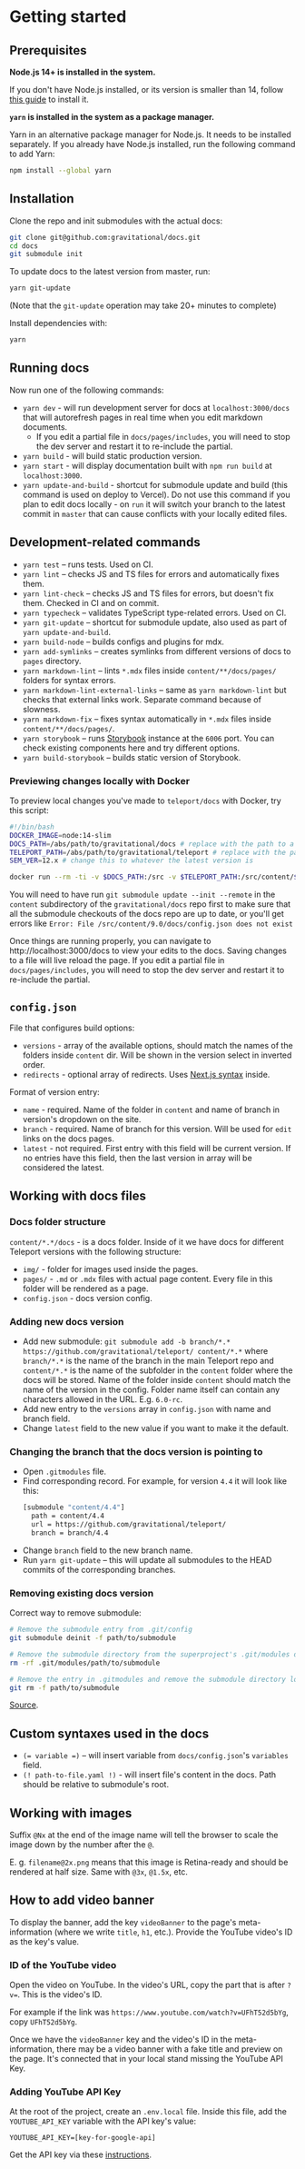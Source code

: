 # Getting started

## Prerequisites

**Node.js 14+ is installed in the system.**

If you don't have Node.js installed, or its version is smaller than 14, follow
[this guide](https://nodejs.org/en/download/package-manager/) to install it.

**`yarn` is installed in the system as a package manager.**

Yarn in an alternative package manager for Node.js. It needs to be installed separately.
If you already have Node.js installed, run the following command to add Yarn:

```bash
npm install --global yarn
```

## Installation

Clone the repo and init submodules with the actual docs:

```bash
git clone git@github.com:gravitational/docs.git
cd docs
git submodule init
```

To update docs to the latest version from master, run:

```bash
yarn git-update
```

(Note that the `git-update` operation may take 20+ minutes to complete)

Install dependencies with:

```bash
yarn
```

## Running docs

Now run one of the following commands:

- `yarn dev` - will run development server for docs at `localhost:3000/docs` that will autorefresh pages in real time when you edit markdown documents.
  - If you edit a partial file in `docs/pages/includes`, you will need to stop the dev server and restart it to re-include the partial.
- `yarn build` - will build static production version.
- `yarn start` - will display documentation built with `npm run build` at `localhost:3000`.
- `yarn update-and-build` - shortcut for submodule update and build (this command is used on deploy to Vercel). Do not use this command if you plan to edit docs locally - on `run` it will switch your branch to the latest commit in `master` that can cause conflicts with your locally edited files.

## Development-related commands

- `yarn test` – runs tests. Used on CI.
- `yarn lint` – checks JS and TS files for errors and automatically fixes them.
- `yarn lint-check` – checks JS and TS files for errors, but doesn't fix them. Checked in CI and on commit.
- `yarn typecheck` – validates TypeScript type-related errors. Used on CI.
- `yarn git-update` – shortcut for submodule update, also used as part of `yarn update-and-build`.
- `yarn build-node` – builds configs and plugins for mdx.
- `yarn add-symlinks` – creates symlinks from different versions of docs to `pages` directory.
- `yarn markdown-lint` – lints `*.mdx` files inside `content/**/docs/pages/` folders for syntax errors.
- `yarn markdown-lint-external-links` – same as `yarn markdown-lint` but checks that external links work. Separate command because of slowness.
- `yarn markdown-fix` – fixes syntax automatically in `*.mdx` files inside `content/**/docs/pages/`.
- `yarn storybook` – runs [Storybook](https://storybook.js.org/) instance at the `6006` port. You can check existing components here and try different options.
- `yarn build-storybook` – builds static version of Storybook.

### Previewing changes locally with Docker

To preview local changes you've made to `teleport/docs` with Docker, try this script:

```bash
#!/bin/bash
DOCKER_IMAGE=node:14-slim
DOCS_PATH=/abs/path/to/gravitational/docs # replace with the path to a git checkout of the gravitational/docs repo
TELEPORT_PATH=/abs/path/to/gravitational/teleport # replace with the path to a git checkout of the gravitational/teleport repo
SEM_VER=12.x # change this to whatever the latest version is

docker run --rm -ti -v $DOCS_PATH:/src -v $TELEPORT_PATH:/src/content/$SEM_VER -w /src --entrypoint=/bin/bash -p 3000:3000 ${DOCKER_IMAGE} -c "npm install && yarn dev"
```

You will need to have run `git submodule update --init --remote` in the `content` subdirectory of the `gravitational/docs` repo first to make sure that all the
submodule checkouts of the docs repo are up to date, or you'll get errors like `Error: File /src/content/9.0/docs/config.json does not exist`

Once things are running properly, you can navigate to http://localhost:3000/docs to view your edits to the docs. Saving changes to a file will live reload the
page. If you edit a partial file in `docs/pages/includes`, you will need to stop the dev server and restart it to re-include the partial.

## `config.json`

File that configures build options:

- `versions` - array of the available options, should match the names of the folders inside `content` dir. Will be shown in the version select in inverted order.
- `redirects` - optional array of redirects. Uses [Next.js syntax](https://nextjs.org/docs/api-reference/next.config.js/redirects) inside.

Format of version entry:

- `name` - required. Name of the folder in `content` and name of branch in version's dropdown on the site.
- `branch` - required. Name of branch for this version. Will be used for `edit` links on the docs pages.
- `latest` - not required. First entry with this field will be current version. If no entries have this field, then the last version in array will be considered the latest.

## Working with docs files

### Docs folder structure

`content/*.*/docs` - is a docs folder. Inside of it we have docs for different Teleport versions with the following structure:

- `img/` - folder for images used inside the pages.
- `pages/` - `.md` or `.mdx` files with actual page content. Every file in this folder will be rendered as a page.
- `config.json` - docs version config.

### Adding new docs version

- Add new submodule: `git submodule add -b branch/*.* https://github.com/gravitational/teleport/ content/*.*` where `branch/*.*` is the name of the branch in the main Teleport repo and `content/*.*` is the name of the subfolder in the `content` folder where the docs will be stored. Name of the folder inside `content` should match the name of the version in the config. Folder name itself can contain any characters allowed in the URL. E.g. `6.0-rc`.
- Add new entry to the `versions` array in `config.json` with name and branch field.
- Change `latest` field to the new value if you want to make it the default.

### Changing the branch that the docs version is pointing to

- Open `.gitmodules` file.
- Find corresponding record. For example, for version `4.4` it will look like this:
  ```bash
  [submodule "content/4.4"]
    path = content/4.4
    url = https://github.com/gravitational/teleport/
    branch = branch/4.4
  ```
- Change `branch` field to the new branch name.
- Run `yarn git-update` – this will update all submodules to the HEAD commits
  of the corresponding branches.

### Removing existing docs version

Correct way to remove submodule:

```bash
# Remove the submodule entry from .git/config
git submodule deinit -f path/to/submodule

# Remove the submodule directory from the superproject's .git/modules directory
rm -rf .git/modules/path/to/submodule

# Remove the entry in .gitmodules and remove the submodule directory located at path/to/submodule
git rm -f path/to/submodule
```

[Source](https://stackoverflow.com/a/36593218/1008291).

## Custom syntaxes used in the docs

- `(= variable =)` – will insert variable from `docs/config.json`'s `variables` field.
- `(! path-to-file.yaml !)` - will insert file's content in the docs. Path should be relative to submodule's root.

## Working with images

Suffix `@Nx` at the end of the image name will tell the browser to scale the image down by the number after the `@`.

E. g. `filename@2x.png` means that this image is Retina-ready and should be rendered at half size. Same with `@3x`, `@1.5x`, etc.

## How to add video banner

To display the banner, add the key `videoBanner` to the page's meta-information (where we write `title`, `h1`, etc.). Provide the YouTube video's ID as the key's value.

### ID of the YouTube video

Open the video on YouTube. In the video's URL, copy the part that is after `?v=`. This is the video's ID.

For example if the link was `https://www.youtube.com/watch?v=UFhT52d5bYg`, copy `UFhT52d5bYg`.

Once we have the `videoBanner` key and the video's ID in the meta-information, there may be a video banner with a fake title and preview on the page. It's connected that in your local stand missing the YouTube API Key.

### Adding YouTube API Key

At the root of the project, create an `.env.local` file. Inside this file, add the `YOUTUBE_API_KEY` variable with the API key's value:

```
YOUTUBE_API_KEY=[key-for-google-api]
```

Get the API key via these [instructions](https://developers.google.com/youtube/v3/getting-started#intro).
